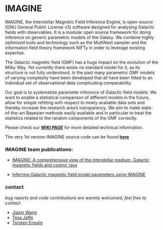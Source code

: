 # IMAGINE

IMAGINE, the Interstellar Magnetic Field Inference Engine, 
is open-source (GNU General Public License v3) software designed for analysing Galactic fields with observables.
It is a modular open source framework for doing inference on generic parametric models of the Galaxy.
We combine highly optimized tools and technology such as the MultiNest sampler and the information field theory framework NIFTy in order to leverage existing expertise.

The Galactic magnetic field (GMF) has a huge impact on the evolution of the Milky Way. 
Yet currently there exists no standard model for it, as its structure is not fully understood.
In the past many parametric GMF models of varying complexity have been developed that all have been fitted to an individual set of observational data complicating comparability.

Our goal is to systematize parameter inference of Galactic field models.
We want to enable a statistical comparison of different models in the future, allow for simple refitting with respect to newly available data sets and thereby increase the research area’s transparency.
We aim to make state-of-the-art Bayesian methods easily available and in particular to treat the statistics related to the random components of the GMF correctly.

Please check our [**WIKI PAGE**](https://bitbucket.org/hammurabicode/imagine/wiki/Home) for more detailed technical infomration.

The very 1st version IMAGINE source code can be found [**here**](https://gitlab.mpcdf.mpg.de/ift/IMAGINE/tree/master)

### IMAGINE team publications:

- [IMAGINE: A comprehensive view of the interstellar medium, Galactic magnetic fields and cosmic rays](https://iopscience.iop.org/article/10.1088/1475-7516/2018/08/049/meta)

- [Inferring Galactic magnetic field model parameters using IMAGINE](https://arxiv.org/abs/1801.04341)

### contact
*bug reports and code contributions are warmly welcomed, feel free to contact*

- [Jiaxin Wang](http://www.sissa.it/app/members.php?ID=222)
- [Tess Jaffe](https://science.gsfc.nasa.gov/sed/bio/tess.jaffe)
- [Torsten Ensslin](https://wwwmpa.mpa-garching.mpg.de/~ensslin/)
